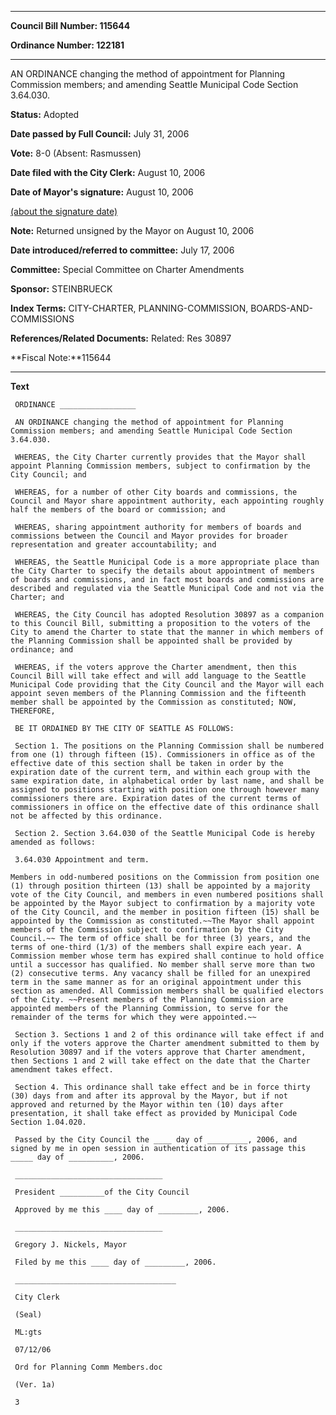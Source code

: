 

********

**Council Bill Number: 115644**
   
**Ordinance Number: 122181**
********

 AN ORDINANCE changing the method of appointment for Planning Commission members; and amending Seattle Municipal Code Section 3.64.030.

**Status:** Adopted
   
**Date passed by Full Council:** July 31, 2006
   
**Vote:** 8-0 (Absent: Rasmussen)
   
**Date filed with the City Clerk:** August 10, 2006
   
**Date of Mayor's signature:** August 10, 2006
   
[(about the signature date)](/~public/approvaldate.htm)
   
   
**Note:** Returned unsigned by the Mayor on August 10, 2006

   
**Date introduced/referred to committee:** July 17, 2006
   
**Committee:** Special Committee on Charter Amendments
   
**Sponsor:** STEINBRUECK
   
   
**Index Terms:** CITY-CHARTER, PLANNING-COMMISSION, BOARDS-AND-COMMISSIONS

**References/Related Documents:** Related: Res 30897

**Fiscal Note:**115644

********

**Text**
   
```
 ORDINANCE _________________

 AN ORDINANCE changing the method of appointment for Planning Commission members; and amending Seattle Municipal Code Section 3.64.030.

 WHEREAS, the City Charter currently provides that the Mayor shall appoint Planning Commission members, subject to confirmation by the City Council; and

 WHEREAS, for a number of other City boards and commissions, the Council and Mayor share appointment authority, each appointing roughly half the members of the board or commission; and

 WHEREAS, sharing appointment authority for members of boards and commissions between the Council and Mayor provides for broader representation and greater accountability; and

 WHEREAS, the Seattle Municipal Code is a more appropriate place than the City Charter to specify the details about appointment of members of boards and commissions, and in fact most boards and commissions are described and regulated via the Seattle Municipal Code and not via the Charter; and

 WHEREAS, the City Council has adopted Resolution 30897 as a companion to this Council Bill, submitting a proposition to the voters of the City to amend the Charter to state that the manner in which members of the Planning Commission shall be appointed shall be provided by ordinance; and

 WHEREAS, if the voters approve the Charter amendment, then this Council Bill will take effect and will add language to the Seattle Municipal Code providing that the City Council and the Mayor will each appoint seven members of the Planning Commission and the fifteenth member shall be appointed by the Commission as constituted; NOW, THEREFORE,

 BE IT ORDAINED BY THE CITY OF SEATTLE AS FOLLOWS:

 Section 1. The positions on the Planning Commission shall be numbered from one (1) through fifteen (15). Commissioners in office as of the effective date of this section shall be taken in order by the expiration date of the current term, and within each group with the same expiration date, in alphabetical order by last name, and shall be assigned to positions starting with position one through however many commissioners there are. Expiration dates of the current terms of commissioners in office on the effective date of this ordinance shall not be affected by this ordinance.

 Section 2. Section 3.64.030 of the Seattle Municipal Code is hereby amended as follows:

 3.64.030 Appointment and term.

Members in odd-numbered positions on the Commission from position one (1) through position thirteen (13) shall be appointed by a majority vote of the City Council, and members in even numbered positions shall be appointed by the Mayor subject to confirmation by a majority vote of the City Council, and the member in position fifteen (15) shall be appointed by the Commission as constituted.~~The Mayor shall appoint members of the Commission subject to confirmation by the City Council.~~ The term of office shall be for three (3) years, and the terms of one-third (1/3) of the members shall expire each year. A Commission member whose term has expired shall continue to hold office until a successor has qualified. No member shall serve more than two (2) consecutive terms. Any vacancy shall be filled for an unexpired term in the same manner as for an original appointment under this section as amended. All Commission members shall be qualified electors of the City. ~~Present members of the Planning Commission are appointed members of the Planning Commission, to serve for the remainder of the terms for which they were appointed.~~

 Section 3. Sections 1 and 2 of this ordinance will take effect if and only if the voters approve the Charter amendment submitted to them by Resolution 30897 and if the voters approve that Charter amendment, then Sections 1 and 2 will take effect on the date that the Charter amendment takes effect.

 Section 4. This ordinance shall take effect and be in force thirty (30) days from and after its approval by the Mayor, but if not approved and returned by the Mayor within ten (10) days after presentation, it shall take effect as provided by Municipal Code Section 1.04.020.

 Passed by the City Council the ____ day of _________, 2006, and signed by me in open session in authentication of its passage this _____ day of __________, 2006.

 _________________________________

 President __________of the City Council

 Approved by me this ____ day of _________, 2006.

 _________________________________

 Gregory J. Nickels, Mayor

 Filed by me this ____ day of _________, 2006.

 ____________________________________

 City Clerk

 (Seal)

 ML:gts

 07/12/06

 Ord for Planning Comm Members.doc

 (Ver. 1a)

 3

```
